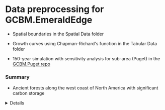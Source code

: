 # Data preprocessing for GCBM.EmeraldEdge

* Spatial boundaries in the Spatial Data folder

* Growth curves using Chapman-Richard's function in the Tabular Data folder

* 150-year simulation with sensitivity analysis for sub-area (Puget) in the [GCBM.Puget repo](https://github.com/mHienp/GCBM.Puget)

### **Summary**

* Ancient forests along the west coast of North America with significant carbon storage

<details>

>The Emerald Edge is one of the most productive carbon sinks on Earth, spanning 100 million acres of forest along the Pacific Coast of **Washington**, **British Columbia**, and **Alaska**. Benefitting from long-established relationships with Indigenous First Nations, Alaska Natives and coastal tribes are leading sustainable economic and community development. Through the work of Indigenous partners in the area and leveraging local government support, the project will help to sequester 3.5 million metric tons of CO2 through permanent protection of over 100,000 hectares of **old growth** forest.

https://www.bezosearthfund.org/our-programs/the-emerald-edge-protecting-living-carbon-resources

![alt text](https://github.com/mHienp/GCBM.EmeraldEdge.Data/blob/main/img/Eco%20Names.png)
![alt text](https://github.com/mHienp/GCBM.EmeraldEdge.Data/blob/main/img/Eco%20Zones.png)
![alt text](https://github.com/mHienp/GCBM.EmeraldEdge.Data/blob/main/img/Holdridge.png)
![alt text](https://github.com/mHienp/GCBM.EmeraldEdge.Data/blob/main/img/temperature%20blue-white%20(0)-orange.png)

Main tree species | Scientific name | Habitat | Max Age | Disturbances |
--- | --- | --- | --- | --- |
Western hemlock | Tsuga heterophylla | 0.3-11.3 °C, coastal, humid, moist, temperate rainforest | 400-500 | fire, wind, western hemlock looper, hemlock sawfly, western blackheaded budworm, dwarf mistletoe |
Mountain hemlock | Tsuga mertensiana | cold, snowy subalpine boreal, cool temperate | 500-800 | wind, dwarf mistletoe |
Western redcedar | Thuja plicata | up to 11.7 °C, maritime, moist, wet, cool temperate rainforest | 800-1000 | fire, fungi |
Yellow-cedar | Chamaecyparis nootkatensis | coastal, subalpine boreal, cool temperate | 800-1000+ | wind |
Pacific silver fir | Abies amabilis | maritime subalpine boreal | 350-500 | wind, balsam woolly adelgid, western hemlock looper, western balsam bark beetle |
Douglas-fir | Pseudotsuga menziesii | coastal or interior, cool and warm temperate | 500-1000 | fire, western spruce budworm, Douglas-fir tussock moth, fungi |
Sitka spruce | Picea sitchensis | coastal, subalpine boreal, cool temperate rainforest | 400 | wind, white pine weevil, spruce beetle |

www.for.gov.bc.ca

https://www2.gov.bc.ca/gov/content/industry/forestry/managing-our-forest-resources/silviculture/tree-species-selection/tree-species-compendium-index

www.fs.usda.gov

Carbon Sequestration Literature | Study Site | General Ecozone |
--- | --- | --- |
Slow growth, long-lived trees, and minimal disturbance characterize the dynamics of an ancient, montane forest in coastal British Columbia | Mount Elphinstone | Puget lowland forests / boreal rain / cool temperate wet |
Old-growth forest structure in a low-productivity hypermaritime rainforest in coastal British Columbia, Canada | | |
Managing cedar-hemlock-salal scrub forests on the north coast of British Columbia | Porcher Island, Oona River | British Columbia mainland coastal forests / cool temperate rain |
Growth and yield of all-aged Douglas-fir – western hemlock forest stands: a matrix model with stand diversity effects | | |
High-resolution mapping of time since disturbance and forest carbon flux from remote sensing and inventory data to assess harvest, fire, and beetle disturbance legacies in the Pacific Northwest | | |
Effects of Management on Carbon Sequestration in Forest Biomass in Southeast Alaska | | |

### **National Inventories Data**

**Coastal Alaska forests not including Cook Inlet**
> **Western hemlock** forests are a major component of forest structure and function throughout the inventory unit. In total, western hemlock forest types contain nearly twice the amount of aboveground biomass (~560 million tons) than any other forest type. When scaled across the landscape, western hemlock, **Sitka spruce** and **western redcedar** contribute nearly equally to the carbon mass of coastal Alaska forests. These species are considered **old-growth** and play an important role in the long-term storage of carbon in the ecosystem.

Cook Inlet has a negligible amount of the major species above so the whole data for them from Coastal Alaska forests can be used for Emerald Edge.

![alt text](https://github.com/mHienp/GCBM.EmeraldEdge.Data/blob/main/img/alaska_AGB_age.png)
https://www.fs.usda.gov/pnw/pubs/pnw_gtr979.pdf

**British Columbia Pacific Maritime ecozone (Canadian classification)**

Predominant tree genus (forest land only) | Volume |  
--- | --- |
Hemlock (coastal western hemlock, mountain hemlock) | 47.6% |
Cedar (yellow-cedar, western redcedar) and other conifers | 19.5% |
Fir (Pacific silver fir) | 12.7% | +1 |
Douglas-fir (coastal Douglas-fir) | 12.5% |
Spruce (Sitka spruce) | 2.6% |

https://cfs.nrcan.gc.ca/statsprofile/inventory/pacificmaritime
https://www.for.gov.bc.ca/hfd/library/documents/treebook/biogeo/ichzone1.htm
https://www.for.gov.bc.ca/hfd/library/documents/treebook/yellowcedar.htm
https://www.for.gov.bc.ca/hfd/library/documents/treebook/westernredcedar.htm
https://www.for.gov.bc.ca/hfd/library/documents/treebook/amabilisfir.htm
https://www.for.gov.bc.ca/hfd/library/documents/treebook/sitkaspruce.htm

![alt text](https://github.com/mHienp/GCBM.EmeraldEdge.Data/blob/main/img/AGB5.png)
![alt text](https://github.com/mHienp/GCBM.EmeraldEdge.Data/blob/main/img/AGB-A5.png)
https://nfi.nfis.org/en/standardreports
provincial

**Western Washington area**
> **Douglas-fir** is the most abundant tree species in Washington and therefore contributes the most to biomass and carbon storage across the state. **Western hemlock**, **western redcedar**, and **Sitka spruce** are found almost exclusively in temperate rainforest on the west side of the state. Hemlock/Sitka spruce forests contain the most biomass and carbon on a per-acre basis.

![alt text](https://github.com/mHienp/GCBM.EmeraldEdge.Data/blob/main/img/Washington_AGB_area.png)
Biomass from live trees. Figure for whole state of Washington not just western. Acres converted to hectares. There are 2 varieties of Douglas-fir: coastal and Interior. 

https://www.fs.usda.gov/pnw/pubs/pnw_gtr976-supplement.pdf

</details>
